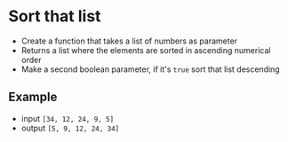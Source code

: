 # Sort that list

 -  Create a function that takes a list of numbers as parameter
 -  Returns a list where the elements are sorted in ascending numerical order
 -  Make a second boolean parameter, if it's `true` sort that list descending

 ## Example
 -  input `[34, 12, 24, 9, 5]`
 -  output `[5, 9, 12, 24, 34]`
